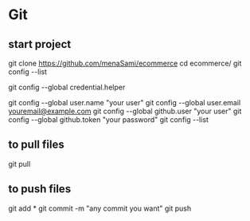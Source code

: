 # Git
## start project
git clone https://github.com/menaSami/ecommerce
cd ecommerce/
git config --list

git config --global credential.helper 

git config --global user.name "your user"
git config --global user.email youremail@example.com
git config --global github.user "your user"
git config --global github.token "your password"
git config --list

## to pull files
git pull

## to push files
git add *
git commit -m "any commit you want"
git push

